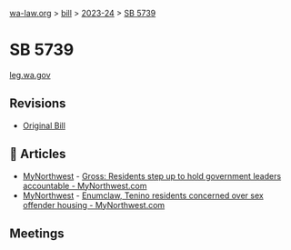 [wa-law.org](/) > [bill](/bill/) > [2023-24](/bill/2023-24/) > [SB 5739](/bill/2023-24/sb/5739/)

# SB 5739
[leg.wa.gov](https://app.leg.wa.gov/billsummary?BillNumber=5739&Year=2023&Initiative=false)

## Revisions
* [Original Bill](1/)

## 📰 Articles
* [MyNorthwest](/org/mynorthwest/) - [Gross: Residents step up to hold government leaders accountable - MyNorthwest.com](https://mynorthwest.com/3845143/washington-democrats-value-sex-offenders-kids/#:~:text=S.B.%205739)
* [MyNorthwest](/org/mynorthwest/) - [Enumclaw, Tenino residents concerned over sex offender housing - MyNorthwest.com](https://mynorthwest.com/3839939/residents-plea-violent-sex-offenders-not-housed-community/#:~:text=SB%205739)

## Meetings